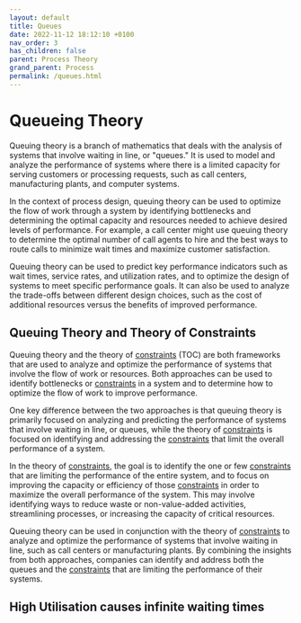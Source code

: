 ```yaml
---
layout: default
title: Queues
date: 2022-11-12 18:12:10 +0100
nav_order: 3
has_children: false
parent: Process Theory
grand_parent: Process
permalink: /queues.html
---
```


# Queueing Theory

Queuing theory is a branch of mathematics that deals with the analysis of systems that involve waiting in line, or "queues." It is used to model and analyze the performance of systems where there is a limited capacity for serving customers or processing requests, such as call centers, manufacturing plants, and computer systems.

In the context of process design, queuing theory can be used to optimize the flow of work through a system by identifying bottlenecks and determining the optimal capacity and resources needed to achieve desired levels of performance. For example, a call center might use queuing theory to determine the optimal number of call agents to hire and the best ways to route calls to minimize wait times and maximize customer satisfaction.

Queuing theory can be used to predict key performance indicators such as wait times, service rates, and utilization rates, and to optimize the design of systems to meet specific performance goals. It can also be used to analyze the trade-offs between different design choices, such as the cost of additional resources versus the benefits of improved performance.

## Queuing Theory and Theory of Constraints

Queuing theory and the theory of [constraints](/constraints.html) (TOC) are both frameworks that are used to analyze and optimize the performance of systems that involve the flow of work or resources. Both approaches can be used to identify bottlenecks or [constraints](/constraints.html) in a system and to determine how to optimize the flow of work to improve performance.

One key difference between the two approaches is that queuing theory is primarily focused on analyzing and predicting the performance of systems that involve waiting in line, or queues, while the theory of [constraints](/constraints.html) is focused on identifying and addressing the [constraints](/constraints.html) that limit the overall performance of a system.

In the theory of [constraints](/constraints.html), the goal is to identify the one or few [constraints](/constraints.html) that are limiting the performance of the entire system, and to focus on improving the capacity or efficiency of those [constraints](/constraints.html) in order to maximize the overall performance of the system. This may involve identifying ways to reduce waste or non-value-added activities, streamlining processes, or increasing the capacity of critical resources.

Queuing theory can be used in conjunction with the theory of [constraints](/constraints.html) to analyze and optimize the performance of systems that involve waiting in line, such as call centers or manufacturing plants. By combining the insights from both approaches, companies can identify and address both the queues and the [constraints](/constraints.html) that are limiting the performance of their systems.

## High Utilisation causes infinite waiting times

##
